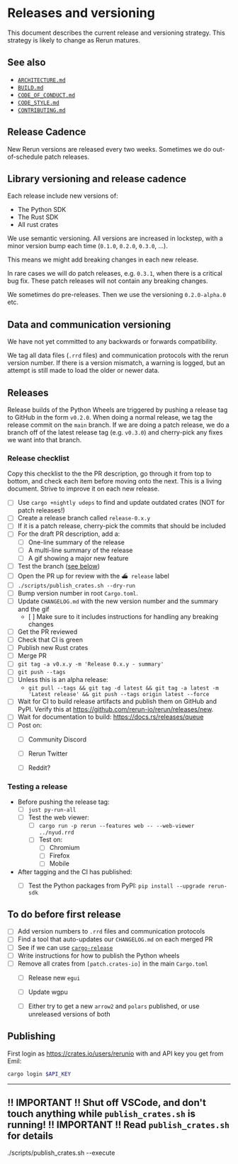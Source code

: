 # Releases and versioning
This document describes the current release and versioning strategy. This strategy is likely to change as Rerun matures.


## See also
* [`ARCHITECTURE.md`](ARCHITECTURE.md)
* [`BUILD.md`](BUILD.md)
* [`CODE_OF_CONDUCT.md`](CODE_OF_CONDUCT.md)
* [`CODE_STYLE.md`](CODE_STYLE.md)
* [`CONTRIBUTING.md`](CONTRIBUTING.md)


## Release Cadence
New Rerun versions are released every two weeks. Sometimes we do out-of-schedule patch releases.


## Library versioning and release cadence
Each release include new versions of:
* The Python SDK
* The Rust SDK
* All rust crates

We use semantic versioning. All versions are increased in lockstep, with a minor version bump each time (`0.1.0`, `0.2.0`, `0.3.0`, …).

This means we might add breaking changes in each new release.

In rare cases we will do patch releases, e.g. `0.3.1`, when there is a critical bug fix. These patch releases will not contain any breaking changes.

We sometimes do pre-releases. Then we use the versioning `0.2.0-alpha.0` etc.


## Data and communication versioning
We have not yet committed to any backwards or forwards compatibility.

We tag all data files (`.rrd` files) and communication protocols with the rerun version number. If there is a version mismatch, a warning is logged, but an attempt is still made to load the older or newer data.


## Releases
Release builds of the Python Wheels are triggered by pushing a release tag to GitHub in the form `v0.2.0`.
When doing a normal release, we tag the release commit on the `main` branch. If we are doing a patch release, we do a branch off of the latest release tag (e.g. `v0.3.0`) and cherry-pick any fixes we want into that branch.

### Release checklist
Copy this checklist to the the PR description, go through it from top to bottom, and check each item before moving onto the next. This is a living document. Strive to improve it on each new release.

* [ ] Use `cargo +nightly udeps` to find and update outdated crates (NOT for patch releases!)
* [ ] Create a release branch called `release-0.x.y`
* [ ] If it is a patch release, cherry-pick the commits that should be included
* [ ] For the draft PR description, add a:
    * [ ] One-line summary of the release
    * [ ] A multi-line summary of the release
    * [ ] A gif showing a major new feature
* [ ] Test the branch ([see below](#testing-a-release))
* [ ] Open the PR up for review with the `⛴ release` label
* [ ] `./scripts/publish_crates.sh --dry-run`
* [ ] Bump version number in root `Cargo.toml`.
* [ ] Update `CHANGELOG.md` with the new version number and the summary and the gif
    * [ ] Make sure to it includes instructions for handling any breaking changes
* [ ] Get the PR reviewed
* [ ] Check that CI is green
* [ ] Publish new Rust crates
* [ ] Merge PR
* [ ] `git tag -a v0.x.y -m 'Release 0.x.y - summary'`
* [ ] `git push --tags`
* [ ] Unless this is an alpha release:
    * `git pull --tags && git tag -d latest && git tag -a latest -m 'Latest release' && git push --tags origin latest --force`
* [ ] Wait for CI to build release artifacts and publish them on GitHub and PyPI. Verify this at https://github.com/rerun-io/rerun/releases/new.
* [ ] Wait for documentation to build: https://docs.rs/releases/queue
* [ ] Post on:
    * [ ] Community Discord
    * [ ] Rerun Twitter
    * [ ] Reddit?


### Testing a release
* Before pushing the release tag:
    * [ ] `just py-run-all`
    * [ ] Test the web viewer:
        * [ ] `cargo run -p rerun --features web -- --web-viewer ../nyud.rrd`
        * [ ] Test on:
            * [ ] Chromium
            * [ ] Firefox
            * [ ] Mobile
* After tagging and the CI has published:
    * [ ] Test the Python packages from PyPI: `pip install --upgrade rerun-sdk`


## To do before first release
* [ ] Add version numbers to `.rrd` files and communication protocols
* [ ] Find a tool that auto-updates our `CHANGELOG.md` on each merged PR
* [ ] See if we can use [`cargo-release`](https://github.com/crate-ci/cargo-release)
* [ ] Write instructions for how to publish the Python wheels
* [ ] Remove all crates from `[patch.crates-io]` in the main `Cargo.toml`
    * [ ] Release new `egui`
    * [ ] Update wgpu
    * [ ] Either try to get a new `arrow2` and `polars` published, or use unreleased versions of both


## Publishing
First login as https://crates.io/users/rerunio with and API key you get from Emil:

```bash
cargo login $API_KEY
```

-----------------------------------------------------------------------------------------------
!! IMPORTANT !!  Shut off VSCode, and don't touch anything while `publish_crates.sh` is running!
!! IMPORTANT !!  Read `publish_crates.sh` for details
-----------------------------------------------------------------------------------------------

./scripts/publish_crates.sh --execute
